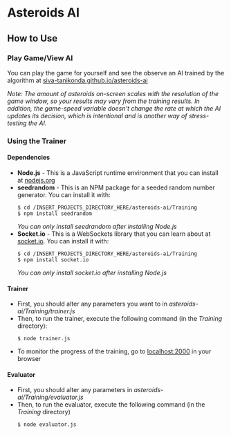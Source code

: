 # Asteroids AI
## How to Use
### Play Game/View AI
You can play the game for yourself and see the observe an AI trained by the algorithm at [siva-tanikonda.github.io/asteroids-ai](https://siva-tanikonda.github.io/asteroids-ai/)

*Note: The amount of asteroids on-screen scales with the resolution of the game window, so your results may vary from the training results. In addition, the game-speed variable doesn't change the rate at which the AI updates its decision, which is intentional and is another way of stress-testing the AI.*
### Using the Trainer
#### Dependencies
* **Node.js** - This is a JavaScript runtime environment that you can install at [nodejs.org](https://nodejs.org/)
* **seedrandom** - This is an NPM package for a seeded random number generator. You can install it with:
  ```
  $ cd /INSERT_PROJECTS_DIRECTORY_HERE/asteroids-ai/Training
  $ npm install seedrandom
  ```
  *You can only install seedrandom after installing Node.js*
* **Socket.io** - This is a WebSockets library that you can learn about at [socket.io](https://socket.io/). You can install it with:
  ```
  $ cd /INSERT_PROJECTS_DIRECTORY_HERE/asteroids-ai/Training
  $ npm install socket.io
  ```
  *You can only install socket.io after installing Node.js*
#### Trainer
* First, you should alter any parameters you want to in *asteroids-ai/Training/trainer.js*
* Then, to run the trainer, execute the following command (in the *Training* directory):
  ```
  $ node trainer.js
  ```
* To monitor the progress of the training, go to [localhost:2000](http://localhost:2000) in your browser
#### Evaluator
* First, you should alter any parameters in *asteroids-ai/Training/evaluator.js*
* Then, to run the evaluator, execute the following command (in the *Training* directory)
  ```
  $ node evaluator.js
  ```
